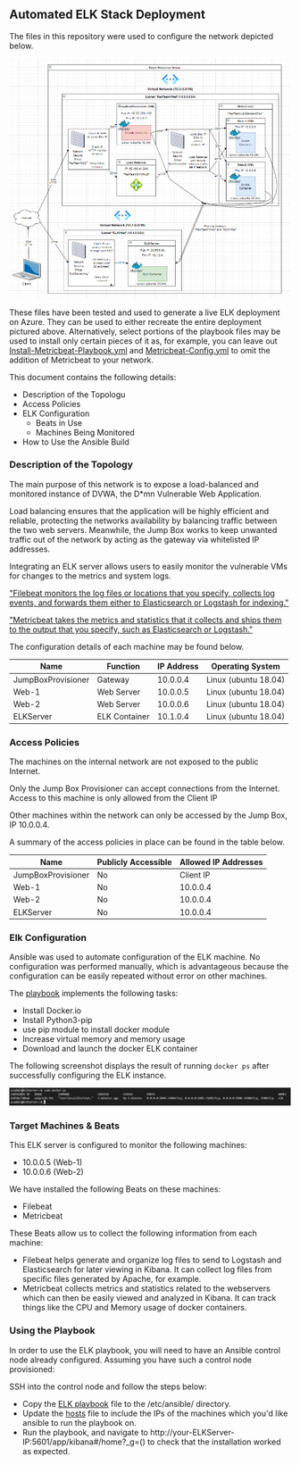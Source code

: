 ## Automated ELK Stack Deployment

The files in this repository were used to configure the network depicted below.

![Cloud Security Network Diagram](Images/CloudNetworkSecurityDiagram.PNG)

These files have been tested and used to generate a live ELK deployment on Azure. They can be used to either recreate the entire deployment pictured above. Alternatively, select portions of the playbook files may be used to install only certain pieces of it as, for example, you can leave out [Install-Metricbeat-Playbook.yml](Install-Metricbeat-Playbook.yml) and [Metricbeat-Config.yml](Metricbeat-Config.yml) to omit the addition of Metricbeat to your network.

This document contains the following details:
- Description of the Topologu
- Access Policies
- ELK Configuration
  - Beats in Use
  - Machines Being Monitored
- How to Use the Ansible Build


### Description of the Topology

The main purpose of this network is to expose a load-balanced and monitored instance of DVWA, the D*mn Vulnerable Web Application.

Load balancing ensures that the application will be highly efficient and reliable, protecting the networks availability by balancing traffic between the two web servers. Meanwhile, the Jump Box works to keep unwanted traffic out of the network by acting as the gateway via whitelisted IP addresses.

Integrating an ELK server allows users to easily monitor the vulnerable VMs for changes to the metrics and system logs.

["Filebeat monitors the log files or locations that you specify, collects log events, and forwards them either to Elasticsearch or Logstash for indexing."](https://www.elastic.co/guide/en/beats/filebeat/current//filebeat-overview.html)

["Metricbeat takes the metrics and statistics that it collects and ships them to the output that you specify, such as Elasticsearch or Logstash."](https://www.elastic.co/guide/en/beats/metricbeat/7.14/metricbeat-overview.html#:~:text=Metricbeat%20takes%20the%20metrics%20and,HAProxy)

The configuration details of each machine may be found below.

| Name               | Function      | IP Address    | Operating System    |
|--------------------|---------------|---------------|---------------------|
| JumpBoxProvisioner | Gateway       | 10.0.0.4      | Linux (ubuntu 18.04)|
| Web-1              | Web Server    | 10.0.0.5      | Linux (ubuntu 18.04)|
| Web-2              | Web Server    | 10.0.0.6      | Linux (ubuntu 18.04)|
| ELKServer          | ELK Container | 10.1.0.4      | Linux (ubuntu 18.04)|

### Access Policies

The machines on the internal network are not exposed to the public Internet. 

Only the Jump Box Provisioner can accept connections from the Internet. Access to this machine is only allowed from the Client IP 

Other machines within the network can only be accessed by the Jump Box, IP 10.0.0.4.

A summary of the access policies in place can be found in the table below.

| Name               | Publicly Accessible | Allowed IP Addresses |
|--------------------|---------------------|----------------------|
| JumpBoxProvisioner | No                  | Client IP            |
| Web-1              | No                  | 10.0.0.4             |
| Web-2              | No                  | 10.0.0.4             |
| ELKServer          | No                  | 10.0.0.4             |

### Elk Configuration

Ansible was used to automate configuration of the ELK machine. No configuration was performed manually, which is advantageous because the configuration can be easily repeated without error on other machines.

The [playbook](Install-ELK-Playbook.yml) implements the following tasks:
- Install Docker.io
- Install Python3-pip 
- use pip module to install docker module
- Increase virtual memory and memory usage
- Download and launch the docker ELK container

The following screenshot displays the result of running `docker ps` after successfully configuring the ELK instance.

![ELK Confirmation](Docker_ELK_Container_Confirm.PNG)

### Target Machines & Beats
This ELK server is configured to monitor the following machines: 
- 10.0.0.5 (Web-1)
- 10.0.0.6 (Web-2)

We have installed the following Beats on these machines:
- Filebeat
- Metricbeat

These Beats allow us to collect the following information from each machine: 
- Filebeat helps generate and organize log files to send to Logstash and Elasticsearch for later viewing in Kibana. It can collect log files from specific files generated by Apache, for example.
- Metricbeat collects metrics and statistics related to the webservers which can then be easily viewed and analyzed in Kibana. It can track things like the CPU and Memory usage of docker containers.

### Using the Playbook
In order to use the ELK playbook, you will need to have an Ansible control node already configured. Assuming you have such a control node provisioned: 

SSH into the control node and follow the steps below:
- Copy the [ELK playbook](Install-ELK-Playbook.yml) file to the /etc/ansible/ directory.
- Update the [hosts](hosts) file to include the IPs of the machines which you'd like ansible to run the playbook on.
- Run the playbook, and navigate to http://your-ELKServer-IP:5601/app/kibana#/home?_g=() to check that the installation worked as expected.

<!-- _As a **Bonus**, provide the specific commands the user will need to run to download the playbook, update the files, etc._ -->
